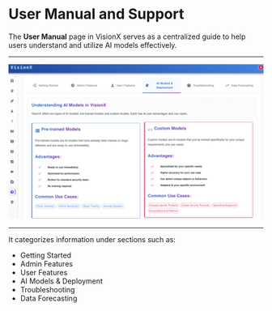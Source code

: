 # User Manual and Support

The **User Manual** page in VisionX serves as a centralized guide to help users understand and utilize AI models effectively.  

---

![](../assets/Picture19.png)

---

It categorizes information under sections such as:
- Getting Started  
- Admin Features  
- User Features  
- AI Models & Deployment  
- Troubleshooting  
- Data Forecasting  

